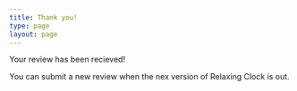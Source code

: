 ```yaml
---
title: Thank you!
type: page
layout: page
---
```

Your review has been recieved! 

You can submit a new review when the nex version of Relaxing Clock is out.
